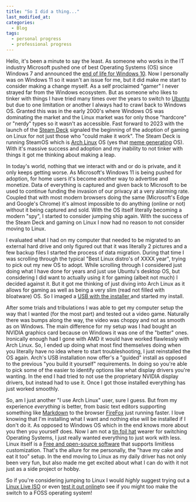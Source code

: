```yaml
---
title: "So I did a thing..."
last_modified_at: 
categories:
  - Blog
tags:
  - personal progress
  - professional progress
---
```


Hello, it's been a minute to say the least. As someone who works in the IT industry Microsoft pushed one of best Operating Systems (OS) since Windows 7 and announced the [end of life for Windows 10](https://www.microsoft.com/en-us/windows/end-of-support). Now I personally was on Windows 11 so it wasn't an issue for me, but it did make me start to consider making a change myself. As a self proclaimed "gamer" I never strayed far from the Windows ecosystem. But as someone who likes to tinker with things I have tried many times over the years to switch to [Ubuntu](https://ubuntu.com/download) but due to one limitation or another I always had to crawl back to Windows OS. Granted this was in the early 2000's where Windows OS was dominating the market and the Linux market was for only those "hardcore" or "nerdy" types so it wasn't as accessible. Fast forward to 2023 with the launch of the [Steam Deck](https://store.steampowered.com/steamdeck) signaled the beginning of the adoption of gaming on Linux for not just those who "could make it work". The Steam Deck is running SteamOS which is [Arch Linux](https://archlinux.org/) OS (yes that [meme generating](https://knowyourmeme.com/memes/btw-i-use-arch) OS). With it's massive success and adoption and my inability to not tinker with things it got me thinking about making a leap.

In today's world, nothing that we interact with and or do is private, and it only keeps getting worse. As Microsoft's Windows 11 is being pushed for adoption, for home users it's become another way to advertise and monetize. Data of everything is captured and given back to Microsoft to be used to continue funding the invasion of our privacy at a very alarming rate. Coupled that with most modern browsers doing the same (Microsoft's Edge and Google's Chrome) it's almost impossible to do anything (online or not) without it being captured and sold. With the OS itself literally becoming a modern "spy", I started to consider jumping ship again. With the success of the Steam Deck and gaming on Linux I now had no reason to not consider moving to Linux.

I evaluated what I had on my computer that needed to be migrated to an external hard drive and only figured out that it was literally 2 pictures and a few backup files I started the process of data migration. During that time I was scrolling through the typical "Best Linux distro's of XXXX year", trying to pick out my new OS to adopt. While scrolling through I considered just doing what I have done for years and just use Ubuntu's desktop OS, but considering I did want to actually using it for gaming (albeit not much) I decided against it. But it got me thinking of just diving into Arch Linux as it allows for gaming as well as being a very slim (read not filled with bloatware) OS. So I imaged a [USB with the installer ](https://wiki.archlinux.org/title/USB_flash_installation_medium) and started my install.

After some trials and tribulations I was able to get my computer setup the way that I wanted (for the most part) and tested out a video game. Naturally there was bumps along the way, the video was choppy and not as smooth as on Windows. The main difference for my setup was I had bought an NVIDIA graphics card because on Windows it was one of the "better" ones. Ironically enough had I gone with AMD it would have worked flawlessly with Arch Linux. So, I ended up doing what most find themselves doing when you literally have no idea where to start troubleshooting, I just reinstalled the OS again. Arch's USB installation now offer's a "guided" install as opposed to the previous "you build it yourself" requirements. In doing so you're able to pick some of the easier to identify options like what display drivers you're wanting. In the end I had tried to not use the proprietary NVIDIA display drivers, but instead had to use it. Once I got those installed everything has just worked smoothly.

So, am I just another "I use Arch Linux" user, sure I guess. But from my experience _everything_ is better, from basic text editors supporting something like [Markdown](https://www.markdownguide.org/basic-syntax/) to the browser [FireFox](https://www.mozilla.org/en-US/firefox/new/) just running faster. I love knowing that I'm installing what I want and nothing else will be installed if I don't do it. As opposed to Windows OS which in the end knows more about you then you yourself does. Now I am not a [tin foil hat](https://en.wikipedia.org/wiki/Tin_foil_hat) wearer for switching Operating Systems, I just really wanted everything to just work with less. Linux itself is a [Free and open-source software](https://en.wikipedia.org/wiki/Free_and_open-source_software) that supports limitless customization. That's the allure for me personally, the "have my cake and eat it too" setup. In the end moving to Linux as my daily driver has not only been very fun, but also made me get excited about what I can do with it not just as a side project or hobby.

So if you're considering jumping to Linux I would _highly_ suggest trying out a [Linux Live ISO](https://pendrivelinux.com/live-cd-repository/) or even [test it out online](https://distrosea.com/)to see if you might too make the switch to a FOSS operating system!